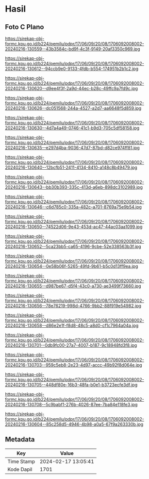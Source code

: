 # Hasil

## Foto C Plano

https://sirekap-obj-formc.kpu.go.id/b224/pemilu/pdpr/17/06/09/20/08/1706092008002-20240216-130559--43b3584c-bd9f-4c3f-9149-20af3350c969.jpg

https://sirekap-obj-formc.kpu.go.id/b224/pemilu/pdpr/17/06/09/20/08/1706092008002-20240216-130612--94ccb9e0-9133-4fdb-b554-174951b2b1c2.jpg

https://sirekap-obj-formc.kpu.go.id/b224/pemilu/pdpr/17/06/09/20/08/1706092008002-20240216-130620--d9ee4f3f-2a9d-44ec-b28c-49ffc9a7fd9c.jpg

https://sirekap-obj-formc.kpu.go.id/b224/pemilu/pdpr/17/06/09/20/08/1706092008002-20240216-130626--dc051568-244a-4527-a2d7-aa6648f5d859.jpg

https://sirekap-obj-formc.kpu.go.id/b224/pemilu/pdpr/17/06/09/20/08/1706092008002-20240216-130630--4d7a4a49-0746-41c1-b9d3-705c5df58158.jpg

https://sirekap-obj-formc.kpu.go.id/b224/pemilu/pdpr/17/06/09/20/08/1706092008002-20240216-130635--e297d4ba-9036-47d7-87bd-d82ce974ff81.jpg

https://sirekap-obj-formc.kpu.go.id/b224/pemilu/pdpr/17/06/09/20/08/1706092008002-20240216-130640--12bcfb51-2411-4134-8410-a148c8b49479.jpg

https://sirekap-obj-formc.kpu.go.id/b224/pemilu/pdpr/17/06/09/20/08/1706092008002-20240216-130643--bb30b393-335c-413d-a6eb-898dc3102989.jpg

https://sirekap-obj-formc.kpu.go.id/b224/pemilu/pdpr/17/06/09/20/08/1706092008002-20240216-130646--c6d785c0-335a-482c-a701-8769a75e9b54.jpg

https://sirekap-obj-formc.kpu.go.id/b224/pemilu/pdpr/17/06/09/20/08/1706092008002-20240216-130650--74522d06-9e43-453d-ac47-44ac03aa1099.jpg

https://sirekap-obj-formc.kpu.go.id/b224/pemilu/pdpr/17/06/09/20/08/1706092008002-20240216-130652--5ca23bb5-ca65-4196-9cbe-52e338563b3f.jpg

https://sirekap-obj-formc.kpu.go.id/b224/pemilu/pdpr/17/06/09/20/08/1706092008002-20240216-130654--0e58b06f-5265-49fd-9b61-b5c0d13ff9ea.jpg

https://sirekap-obj-formc.kpu.go.id/b224/pemilu/pdpr/17/06/09/20/08/1706092008002-20240216-130655--d987be67-d5f4-43c0-a730-ae3499f73660.jpg

https://sirekap-obj-formc.kpu.go.id/b224/pemilu/pdpr/17/06/09/20/08/1706092008002-20240216-130656--78e76219-998d-4766-9bb2-88f919e54982.jpg

https://sirekap-obj-formc.kpu.go.id/b224/pemilu/pdpr/17/06/09/20/08/1706092008002-20240216-130658--d86e2e1f-f8d8-48c5-a8d0-cf1c7964a04a.jpg

https://sirekap-obj-formc.kpu.go.id/b224/pemilu/pdpr/17/06/09/20/08/1706092008002-20240216-130701--0db9fc00-27a7-4007-b187-9c18948fd3f8.jpg

https://sirekap-obj-formc.kpu.go.id/b224/pemilu/pdpr/17/06/09/20/08/1706092008002-20240216-130703--959c5eb8-2e23-4d97-accc-49b92f8d064e.jpg

https://sirekap-obj-formc.kpu.go.id/b224/pemilu/pdpr/17/06/09/20/08/1706092008002-20240216-130705--448df80e-16b3-48fa-b0e1-b3723ecfe3df.jpg

https://sirekap-obj-formc.kpu.go.id/b224/pemilu/pdpr/17/06/09/20/08/1706092008002-20240216-130708--5c9babf1-276b-4026-87ee-7ba84e118fe3.jpg

https://sirekap-obj-formc.kpu.go.id/b224/pemilu/pdpr/17/06/09/20/08/1706092008002-20240216-130604--85c258d5-4946-4b98-a0a5-67f9a263330b.jpg


## Metadata

| Key        | Value               |
| ---------- | ------------------- |
| Time Stamp | 2024-02-17 13:05:41 |
| Kode Dapil | 1701                |



